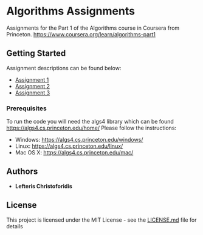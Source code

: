 # Algorithms Assignments

Assignments for the Part 1 of the Algorithms course in Coursera from Princeton. 
https://www.coursera.org/learn/algorithms-part1

## Getting Started

Assignment descriptions can be found below:
* [Assignment 1](http://coursera.cs.princeton.edu/algs4/assignments/percolation.html)
* [Assignment 2](http://coursera.cs.princeton.edu/algs4/assignments/queues.html)
* [Assignment 3](http://coursera.cs.princeton.edu/algs4/assignments/collinear.html)

### Prerequisites

To run the code you will need the algs4 library which can be found https://algs4.cs.princeton.edu/home/
Please follow the instructions:
* Windows: https://algs4.cs.princeton.edu/windows/
* Linux: https://algs4.cs.princeton.edu/linux/
* Mac OS X: https://algs4.cs.princeton.edu/mac/


## Authors

* **Lefteris Christoforidis**

## License

This project is licensed under the MIT License - see the [LICENSE.md](LICENSE.md) file for details


